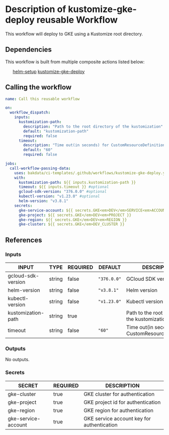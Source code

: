 <h1>Description of kustomize-gke-deploy reusable Workflow</h1>

This workflow will deploy to GKE using a Kustomize root directory.

<h2>Dependencies</h2>

This workflow is built from multiple composite actions listed below:

<ul>
<a href="https://github.com/bakdata/ci-templates/tree/main/actions/helm-setup">helm-setup</a>
<a href="https://github.com/bakdata/ci-templates/tree/main/actions/kustomize-gke-deploy">kustomize-gke-deploy</a>
</ul>

<h2>Calling the workflow</h2>

```yaml
name: Call this reusable workflow

on:
  workflow_dispatch:
    inputs:
      kustomization-path:
        description: "Path to the root directory of the kustomization"
        default: "kustomization-path"
        required: false
      timeout:
        description: "Time out(in seconds) for CustomResourceDefinitions"
        default: "60"
        required: false

jobs:
  call-workflow-passing-data:
    uses: bakdata/ci-templates/.github/workflows/kustomize-gke-deploy.yaml@main
    with:
      kustomization-path: ${{ inputs.kustomization-path }}
      timeout: ${{ inputs.timeout }} #optional
      gcloud-sdk-version: "376.0.0" #optional
      kubectl-version: "v1.23.0" #optional
      helm-version: "v3.8.1"
    secrets:
      gke-service-account: ${{ secrets.GKE<em>DEV</em>SERVICE<em>ACCOUNT }}
      gke-project: ${{ secrets.GKE</em>DEV<em>PROJECT }}
      gke-region: ${{ secrets.GKE</em>DEV<em>REGION }}
      gke-cluster: ${{ secrets.GKE</em>DEV_CLUSTER }}
```

<h2>References</h2>

<h3>Inputs</h3>

<!-- AUTO-DOC-INPUT:START - Do not remove or modify this section -->

|       INPUT        |  TYPE  | REQUIRED |   DEFAULT   |                    DESCRIPTION                     |
|--------------------|--------|----------|-------------|----------------------------------------------------|
| gcloud-sdk-version | string |  false   | <code>"376.0.0"</code> |                 GCloud SDK version                 |
|    helm-version    | string |  false   | <code>"v3.8.1"</code>  |                    Helm version                    |
|  kubectl-version   | string |  false   | <code>"v1.23.0"</code> |                  Kubectl version                   |
| kustomization-path | string |   true   |             |  Path to the root directory of the kustomization   |
|      timeout       | string |  false   |   <code>"60"</code>    | Time out(in seconds) for CustomResourceDefinitions |

<!-- AUTO-DOC-INPUT:END -->

<h3>Outputs</h3>

<!-- AUTO-DOC-OUTPUT:START - Do not remove or modify this section -->
No outputs.
<!-- AUTO-DOC-OUTPUT:END -->

<h3>Secrets</h3>

<!-- AUTO-DOC-SECRETS:START - Do not remove or modify this section -->

|       SECRET        | REQUIRED |                DESCRIPTION                 |
|---------------------|----------|--------------------------------------------|
|     gke-cluster     |   true   |       GKE cluster for authentication       |
|     gke-project     |   true   |     GKE project id for authentication      |
|     gke-region      |   true   |       GKE region for authentication        |
| gke-service-account |   true   | GKE service account key for authentication |

<!-- AUTO-DOC-SECRETS:END -->

